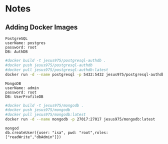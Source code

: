 # Notes

## Adding Docker Images

    PostgreSQL
    userName: postgres
    password: root
    DB: AuthDB
```bash
#docker build -t jesus975/postgresql-authdb .
#docker push jesus975/postgresql-authdb
#docker pull jesus975/postgresql-authdb:latest
docker run -d --name postgresql -p 5432:5432 jesus975/postgresql-authdb:latest
```

    MongoDB
    userName: admin
    password: root
    DB: UserProfileDB
```bash
#docker build -t jesus975/mongodb .
#docker push jesus975/mongodb
#docker pull jesus975/mongodb:latest
docker run -d --name mongodb -p 27017:27017 jesus975/mongodb:latest
```


    mongod
    db.createUser({user: "isa", pwd: "root",roles: ["readWrite","dbAdmin"]})